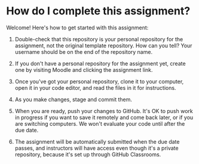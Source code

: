 # How do I complete this assignment?

Welcome! Here's how to get started with this assignment:

1. Double-check that this repository is your personal repository for the assignment, not the original template repository. How can you tell? Your username should be on the end of the repository name.

2. If you don't have a personal repository for the assignment yet, create one by visiting Moodle and clicking the assignment link.

3. Once you've got your personal repository, clone it to your computer, open it in your code editor, and read the files in it for instructions.

4. As you make changes, stage and commit them.

5. When you are ready, push your changes to GitHub. It's OK to push work in progress if you want to save it remotely and come back later, or if you are switching computers. We won't evaluate your code until after the due date.

7. The assignment will be automatically submitted when the due date passes, and instructors will have access even though it's a private repository, because it's set up through GitHub Classrooms.

